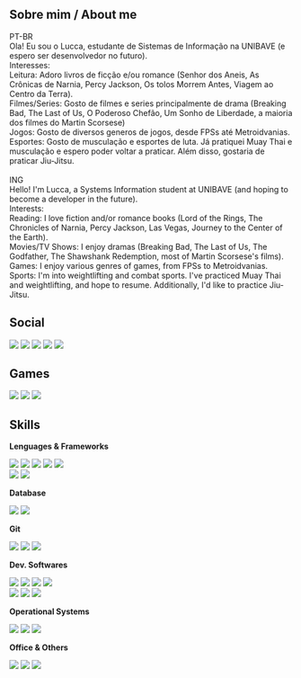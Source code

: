 ## Sobre mim / About me
PT-BR <br>
Ola! Eu sou o Lucca, estudante de Sistemas de Informação na UNIBAVE (e espero ser desenvolvedor no futuro).<br>
Interesses:<br>
Leitura: Adoro livros de ficção e/ou romance (Senhor dos Aneis, As Crônicas de Narnia, Percy Jackson, Os tolos Morrem Antes, Viagem ao Centro da Terra).<br>
Filmes/Series: Gosto de filmes e series principalmente de drama (Breaking Bad, The Last of Us, O Poderoso Chefão, Um Sonho de Liberdade, a maioria dos filmes do Martin Scorsese)<br>
Jogos: Gosto de diversos generos de jogos, desde FPSs até Metroidvanias.<br>
Esportes: Gosto de musculação e esportes de luta. Já pratiquei Muay Thai e musculação e espero poder voltar a praticar. Além disso, gostaria de praticar Jiu-Jitsu.<br>
<br>
ING<br>
Hello! I'm Lucca, a Systems Information student at UNIBAVE (and hoping to become a developer in the future).<br>
Interests:<br>
Reading: I love fiction and/or romance books (Lord of the Rings, The Chronicles of Narnia, Percy Jackson, Las Vegas, Journey to the Center of the Earth).<br>
Movies/TV Shows: I enjoy dramas (Breaking Bad, The Last of Us, The Godfather, The Shawshank Redemption, most of Martin Scorsese's films).<br>
Games: I enjoy various genres of games, from FPSs to Metroidvanias.<br>
Sports: I'm into weightlifting and combat sports. I've practiced Muay Thai and weightlifting, and hope to resume. Additionally, I'd like to practice Jiu-Jitsu.<br>


## Social 
<div>
  <a href="https://wa.me/5548988015357" target ="_blank"><img src="https://img.shields.io/badge/WhatsApp-25D366?style=for-the-badge&logo=whatsapp&logoColor=white" target ="_blank"></a>
  <a href="https://www.instagram.com/luccapmuller/?next=%2Fs0r%2F" target ="_blank"><img src="https://img.shields.io/badge/Instagram-E4405F?style=for-the-badge&logo=instagram&logoColor=white" target ="_blank"></a>
  <a href="mailto:luccapmuller@gmail.com" target ="_blank"><img src="https://img.shields.io/badge/Gmail-D14836?style=for-the-badge&logo=gmail&logoColor=white" target ="_blank"></a>
  <a href="https://www.linkedin.com/in/luccapmuller/" target ="_blank"><img src="https://img.shields.io/badge/LinkedIn-0077B5?style=for-the-badge&logo=linkedin&logoColor=white" target ="_blank"></a>
  <a href="https://pt.quora.com/profile/Lucca-Paladini" target ="_blank"><img src="https://img.shields.io/badge/Quora-%23B92B27.svg?&style=for-the-badge&logo=Quora&logoColor=white" target ="_blank"></a>
</div>

## Games
<div>
  <a href="https://steamcommunity.com/profiles/76561198883631826/" target ="_blank"><img src="https://img.shields.io/badge/Steam-000000?style=for-the-badge&logo=steam&logoColor=white" target ="_blank"></a>
  <a href="" target ="_blank"><img src="https://img.shields.io/badge/Epic%20Games-313131?style=for-the-badge&logo=Epic%20Games&logoColor=white" target ="_blank"></a>
  <a href="" target ="_blank"><img src="https://img.shields.io/badge/PlayStation-003791?style=for-the-badge&logo=playstation&logoColor=white" target ="_blank"></a>
</div>

## Skills

**Lenguages & Frameworks**
  
<div>
  <a href="" target ="_blank"><img src="https://img.shields.io/badge/Java-ED8B00?style=for-the-badge&logo=openjdk&logoColor=white" target ="_blank"></a>
  <a href="" target ="_blank"><img src="https://img.shields.io/badge/C sharp-9400D3?style=for-the-badge&logoColor=white" target ="_blank"></a>
  <a href="" target ="_blank"><img src="https://img.shields.io/badge/PHP-777BB4?style=for-the-badge&logo=php&logoColor=white" target ="_blank"></a>
  <a href="" target ="_blank"><img src="https://img.shields.io/badge/HTML5-E34F26?style=for-the-badge&logo=html5&logoColor=white" target ="_blank"></a>
  <a href="" target ="_blank"><img src="https://img.shields.io/badge/CSS3-0078D6?style=for-the-badge&logo=css3&logoColor=white" target ="_blank"></a>
  <br>
  <a href="" target ="_blank"><img src="https://img.shields.io/badge/Spring-32CD32?style=for-the-badge&logo=spring&logoColor=white" target ="_blank"></a>
  <a href="" target ="_blank"><img src="https://img.shields.io/badge/.NET-4169E1?style=for-the-badge&logo=dotnet&logoColor=white" target ="_blank"></a>
</div>

**Database**

<div>
  <a href="" target ="_blank"><img src="https://img.shields.io/badge/PostgreSQL-316192?style=for-the-badge&logo=postgresql&logoColor=white" target ="_blank"></a>
  <a href="" target ="_blank"><img src="https://img.shields.io/badge/Oracle-F80000?style=for-the-badge&logo=Oracle&logoColor=white" target ="_blank"></a>
</div>

**Git**

<div>
  <a href="" target ="_blank"><img src="https://img.shields.io/badge/Git-FF4500?style=for-the-badge&logo=git&logoColor=white" target ="_blank"></a>
  <a href="" target ="_blank"><img src="https://img.shields.io/badge/GitHub-000000?style=for-the-badge&logo=github&logoColor=white" target ="_blank"></a>
  <a href="" target ="_blank"><img src="https://img.shields.io/badge/GitHubDesktop-800080?style=for-the-badge&logo=github&logoColor=white" target ="_blank"></a>
</div>

**Dev. Softwares**

<div>
  <a href="" target ="_blank"><img src="https://img.shields.io/badge/IntelliJ_IDEA-000000.svg?style=for-the-badge&logo=intellij-idea&logoColor=white" target ="_blank"></a>
  <a href="" target ="_blank"><img src="https://img.shields.io/badge/Eclipse-2C2255?style=for-the-badge&logo=eclipse&logoColor=white" target ="_blank"></a>
  <a href="" target ="_blank"><img src="https://img.shields.io/badge/Visual_Studio_Code-0078D4?style=for-the-badge&logoColor=white" target ="_blank"></a>
  <a href="" target ="_blank"><img src="https://img.shields.io/badge/Visual Studio-4B0082?style=for-the-badge&logoColor=white" target ="_blank"></a>
  <br>
  <a href="" target ="_blank"><img src="https://img.shields.io/badge/DBeaver-87CEEB?style=for-the-badge&&logo=dbeaver&logoColor=black" target ="_blank"></a>
  <a href="" target ="_blank"><img src="https://img.shields.io/badge/PGAdmin-316192?style=for-the-badge&logo=postgresql&logoColor=white" target ="_blank"></a>
  <a href="" target ="_blank"><img src="https://img.shields.io/badge/SQL Developer-FF0000?style=for-the-badge&logoColor=white" target ="_blank"></a>
</div>

**Operational Systems**

<div>
  <a href="" target ="_blank"><img src="https://img.shields.io/badge/Windows-0078D6?style=for-the-badge&logo=windows&logoColor=white" target ="_blank"></a>
  <a href="" target ="_blank"><img src="https://img.shields.io/badge/Ubuntu-E95420?style=for-the-badge&logo=ubuntu&logoColor=white" target ="_blank"></a>
  <a href="" target ="_blank"><img src="https://img.shields.io/badge/Debian-A81D33?style=for-the-badge&logo=debian&logoColor=white" target ="_blank"></a>
</div>

**Office & Others**

<div>
  <a href="" target ="_blank"><img src="https://img.shields.io/badge/Microsoft_Office-D83B01?style=for-the-badge&logo=microsoft-office&logoColor=white" target ="_blank"></a>
  <a href="" target ="_blank"><img src="https://img.shields.io/badge/Notion-000000?style=for-the-badge&logo=notion&logoColor=white" target ="_blank"></a>
  <a href="" target ="_blank"><img src="https://img.shields.io/badge/Notepad++-90E59A.svg?style=for-the-badge&logo=notepad%2B%2B&logoColor=black" target     ="_blank"></a>
  
</div>
